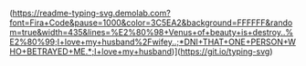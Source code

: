 (https://readme-typing-svg.demolab.com?font=Fira+Code&pause=1000&color=3C5EA2&background=FFFFFF&random=true&width=435&lines=%E2%80%98+Venus+of+beauty+is+destroy..%E2%80%99;I+love+my+husband%2Fwifey..;*DNI+THAT+ONE+PERSON+WHO+BETRAYED+ME.*;I+love+my+husband)](https://git.io/typing-svg)